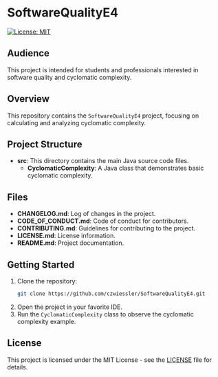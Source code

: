 # SoftwareQualityE4

[![License: MIT](https://img.shields.io/badge/License-MIT-yellow.svg)](https://opensource.org/licenses/MIT)

## Audience

This project is intended for students and professionals interested in software quality and cyclomatic complexity.

## Overview

This repository contains the `SoftwareQualityE4` project, focusing on calculating and analyzing cyclomatic complexity.

## Project Structure

- **src**: This directory contains the main Java source code files.
    - **CyclomaticComplexity**: A Java class that demonstrates basic cyclomatic complexity.


## Files

- **CHANGELOG.md**: Log of changes in the project.
- **CODE_OF_CONDUCT.md**: Code of conduct for contributors.
- **CONTRIBUTING.md**: Guidelines for contributing to the project.
- **LICENSE.md**: License information.
- **README.md**: Project documentation.

## Getting Started

1. Clone the repository:
   ```bash
   git clone https://github.com/czwiessler/SoftwareQualityE4.git
   ```
2. Open the project in your favorite IDE.
3. Run the `CyclomaticComplexity` class to observe the cyclomatic complexity example.

## License

This project is licensed under the MIT License - see the [LICENSE](LICENSE) file for details.
